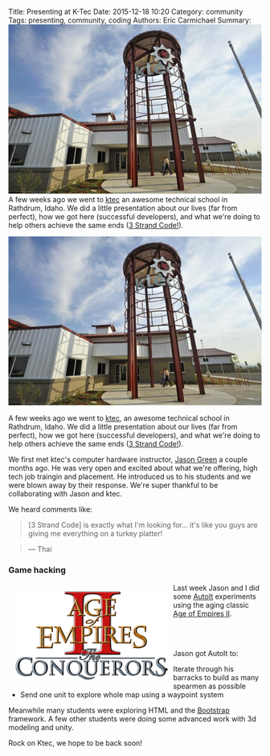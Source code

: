 Title: Presenting at K-Tec
Date: 2015-12-18 10:20
Category: community
Tags: presenting, community, coding
Authors: Eric Carmichael
Summary: ![KTec](/images/events/ktec.jpg) A few weeks ago we went to [ktec](http://ktectraining.org/) an awesome technical school in Rathdrum, Idaho. We did a little presentation about our lives (far from perfect), how we got here (successful developers), and what we're doing to help others achieve the same ends ([3 Strand Code!](http://3strandcode.com)).


![KTec](/images/events/ktec.jpg)

A few weeks ago we went to [ktec](http://ktectraining.org/), an awesome technical school in Rathdrum, Idaho. We did a
little presentation about our lives (far from perfect), how we got here (successful developers), and what we're doing to help others
achieve the same ends ([3 Strand Code!](http://3strandcode.com)).

We first met ktec's computer hardware instructor, [Jason Green](http://ktectraining.org/jason-green.html) a couple
months ago.  He was very open and excited about what we're offering, high tech job traingin and placement.
He introduced us to his students and we were blown away by their response.
We're super thankful to be collaborating with Jason and ktec.

We heard comments like: 

>[3 Strand Code] is exactly what I'm looking for... it's like you guys are giving me everything on
a turkey platter!

>&mdash; Thai


### Game hacking

<img src="/images/events/age_of_empires.png" alt="KTec" style="float: left; left: 0; transform: none; margin: 1em;" width="300">

Last week Jason and I did some [AutoIt](http://autoitscript.com) experiments using the aging classic 
[Age of Empires II](http://www.ageofempires.com/).  

<br><br>

Jason got AutoIt to:

 * Iterate through his barracks to build as many spearmen as possible
 * Send one unit to explore whole map using a waypoint system
 
Meanwhile many students were exploring HTML and the [Bootstrap](http://getbootstrap.com) framework. A few other students were
doing some advanced work with 3d modeling and unity.

Rock on Ktec, we hope to be back soon!

